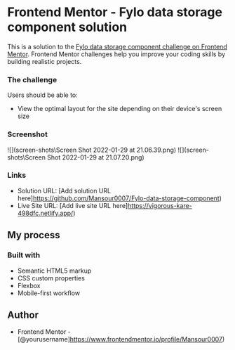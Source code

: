 # Frontend Mentor - Fylo data storage component solution

This is a solution to the [Fylo data storage component challenge on Frontend Mentor](https://www.frontendmentor.io/challenges/fylo-data-storage-component-1dZPRbV5n). Frontend Mentor challenges help you improve your coding skills by building realistic projects.

### The challenge

Users should be able to:

- View the optimal layout for the site depending on their device's screen size

### Screenshot

![](screen-shots\Screen Shot 2022-01-29 at 21.06.39.png)
![](screen-shots\Screen Shot 2022-01-29 at 21.07.20.png)

### Links

- Solution URL: [Add solution URL here]https://github.com/Mansour0007/Fylo-data-storage-component)
- Live Site URL: [Add live site URL here]https://vigorous-kare-498dfc.netlify.app/)

## My process

### Built with

- Semantic HTML5 markup
- CSS custom properties
- Flexbox
- Mobile-first workflow

## Author

- Frontend Mentor - [@yourusername]https://www.frontendmentor.io/profile/Mansour0007)

